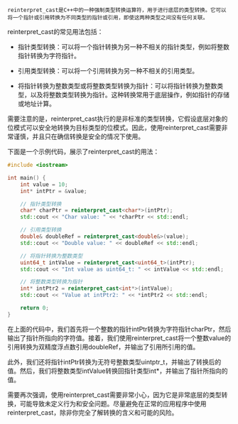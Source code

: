    reinterpret_cast是C++中的一种强制类型转换运算符，用于进行底层的类型转换。它可以将一个指针或引用转换为不同类型的指针或引用，即使这两种类型之间没有任何关联。

reinterpret_cast的常见用法包括：

* 指针类型转换：可以将一个指针转换为另一种不相关的指针类型，例如将整数指针转换为字符指针。

* 引用类型转换：可以将一个引用转换为另一种不相关的引用类型。

* 将指针转换为整数类型或将整数类型转换为指针：可以将指针转换为整数类型，以及将整数类型转换为指针。这种转换常用于底层操作，例如指针的存储或地址计算。

需要注意的是，reinterpret_cast执行的是非标准的类型转换，它假设底层对象的位模式可以安全地转换为目标类型的位模式。因此，使用reinterpret_cast需要非常谨慎，并且只在确信转换是安全的情况下使用。

下面是一个示例代码，展示了reinterpret_cast的用法：

```cpp
#include <iostream>

int main() {
    int value = 10;
    int* intPtr = &value;

    // 指针类型转换
    char* charPtr = reinterpret_cast<char*>(intPtr);
    std::cout << "Char value: " << *charPtr << std::endl;

    // 引用类型转换
    double& doubleRef = reinterpret_cast<double&>(value);
    std::cout << "Double value: " << doubleRef << std::endl;

    // 将指针转换为整数类型
    uint64_t intValue = reinterpret_cast<uint64_t>(intPtr);
    std::cout << "Int value as uint64_t: " << intValue << std::endl;

    // 将整数类型转换为指针
    int* intPtr2 = reinterpret_cast<int*>(intValue);
    std::cout << "Value at intPtr2: " << *intPtr2 << std::endl;

    return 0;
}
```
在上面的代码中，我们首先将一个整数的指针intPtr转换为字符指针charPtr，然后输出了指针所指向的字符值。接着，我们使用reinterpret_cast将一个整数value的引用转换为双精度浮点数引用doubleRef，并输出了引用所引用的值。

此外，我们还将指针intPtr转换为无符号整数类型uintptr_t，并输出了转换后的值。然后，我们将整数类型intValue转换回指针类型int*，并输出了指针所指向的值。

需要再次强调，使用reinterpret_cast需要非常小心，因为它是非常底层的类型转换，可能导致未定义行为和安全问题。尽量避免在正常的应用程序中使用reinterpret_cast，除非你完全了解转换的含义和可能的风险。